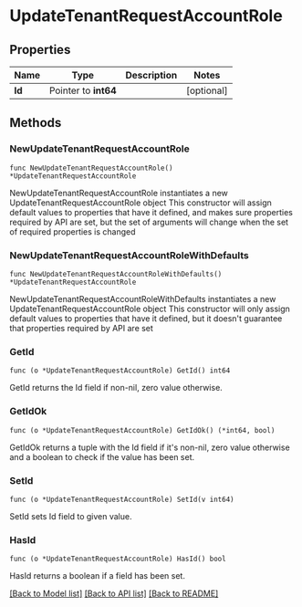 # UpdateTenantRequestAccountRole

## Properties

Name | Type | Description | Notes
------------ | ------------- | ------------- | -------------
**Id** | Pointer to **int64** |  | [optional] 

## Methods

### NewUpdateTenantRequestAccountRole

`func NewUpdateTenantRequestAccountRole() *UpdateTenantRequestAccountRole`

NewUpdateTenantRequestAccountRole instantiates a new UpdateTenantRequestAccountRole object
This constructor will assign default values to properties that have it defined,
and makes sure properties required by API are set, but the set of arguments
will change when the set of required properties is changed

### NewUpdateTenantRequestAccountRoleWithDefaults

`func NewUpdateTenantRequestAccountRoleWithDefaults() *UpdateTenantRequestAccountRole`

NewUpdateTenantRequestAccountRoleWithDefaults instantiates a new UpdateTenantRequestAccountRole object
This constructor will only assign default values to properties that have it defined,
but it doesn't guarantee that properties required by API are set

### GetId

`func (o *UpdateTenantRequestAccountRole) GetId() int64`

GetId returns the Id field if non-nil, zero value otherwise.

### GetIdOk

`func (o *UpdateTenantRequestAccountRole) GetIdOk() (*int64, bool)`

GetIdOk returns a tuple with the Id field if it's non-nil, zero value otherwise
and a boolean to check if the value has been set.

### SetId

`func (o *UpdateTenantRequestAccountRole) SetId(v int64)`

SetId sets Id field to given value.

### HasId

`func (o *UpdateTenantRequestAccountRole) HasId() bool`

HasId returns a boolean if a field has been set.


[[Back to Model list]](../README.md#documentation-for-models) [[Back to API list]](../README.md#documentation-for-api-endpoints) [[Back to README]](../README.md)


